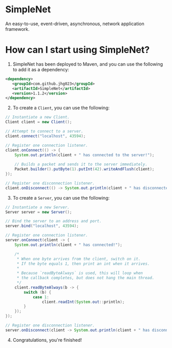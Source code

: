 # SimpleNet
An easy-to-use, event-driven, asynchronous, network application framework.

# How can I start using SimpleNet?
 1. SimpleNet has been deployed to Maven, and you can use the following to add it as a dependency:
 
 ```xml
<dependency>
    <groupId>com.github.jhg023</groupId>
    <artifactId>SimpleNet</artifactId>
    <version>1.1.2</version>
</dependency>
```
 
 2. To create a `Client`, you can use the following:
```java
// Instantiate a new Client.
Client client = new Client();

// Attempt to connect to a server.
client.connect("localhost", 43594);

// Register one connection listener.
client.onConnect(() -> {
    System.out.println(client + " has connected to the server!");
    
    // Builds a packet and sends it to the server immediately.
    Packet.builder().putByte(1).putInt(42).writeAndFlush(client);
});

// Register one disconnection listener.
client.onDisconnect(() -> System.out.println(client + " has disconnected from the server!"));
```

 3. To create a `Server`, you can use the following:

```java
// Instantiate a new Server.
Server server = new Server();

// Bind the server to an address and port.
server.bind("localhost", 43594);

// Register one connection listener.
server.onConnect(client -> {
    System.out.println(client + " has connected!");

    /*
     * When one byte arrives from the client, switch on it.
     * If the byte equals 1, then print an int when it arrives.
     *
     * Because `readByteAlways` is used, this will loop when
     * the callback completes, but does not hang the main thread.
     */
    client.readByteAlways(b -> {
        switch (b) {
            case 1:
                client.readInt(System.out::println);
        }
    });
});

// Register one disconnection listener.
server.onDisconnect(client -> System.out.println(client + " has disconnected!"));
```

 4. Congratulations, you're finished!
